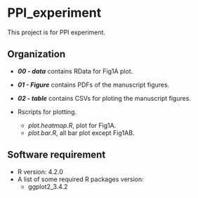 # PPI_experiment
This project is for PPI experiment.
## Organization
* _**00 - data**_ contains RData for Fig1A plot. 

* _**01 - Figure**_ contains PDFs of the manuscript figures.

* _**02 - table**_ contains CSVs for ploting the manuscript figures.
  
* Rscripts for plotting. 
  * _plot.heatmap.R_, plot for Fig1A.
  * _plot.bar.R_, all bar plot except Fig1AB.

## Software requirement
  * R version: 4.2.0
  * A list of some required R packages version:
    * ggplot2_3.4.2 
    
  
